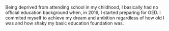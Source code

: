 Being deprived from attending school in my childhood, I basically had no official education background when, in 2016, I started preparing for GED.
I commited myself to achieve my dream and ambition regardless of how old I was and how shaky my basic education foundation was.
